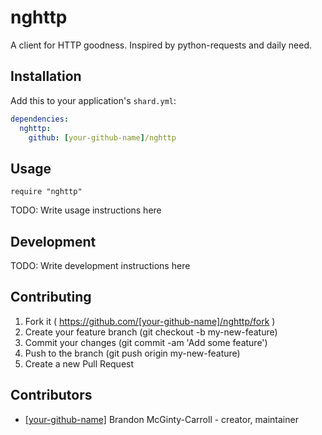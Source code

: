 # nghttp

A client for HTTP goodness. Inspired by python-requests and daily need.

## Installation

Add this to your application's `shard.yml`:

```yaml
dependencies:
  nghttp:
    github: [your-github-name]/nghttp
```

## Usage

```crystal
require "nghttp"
```

TODO: Write usage instructions here

## Development

TODO: Write development instructions here

## Contributing

1. Fork it ( https://github.com/[your-github-name]/nghttp/fork )
2. Create your feature branch (git checkout -b my-new-feature)
3. Commit your changes (git commit -am 'Add some feature')
4. Push to the branch (git push origin my-new-feature)
5. Create a new Pull Request

## Contributors

- [[your-github-name]](https://github.com/[your-github-name]) Brandon McGinty-Carroll - creator, maintainer

